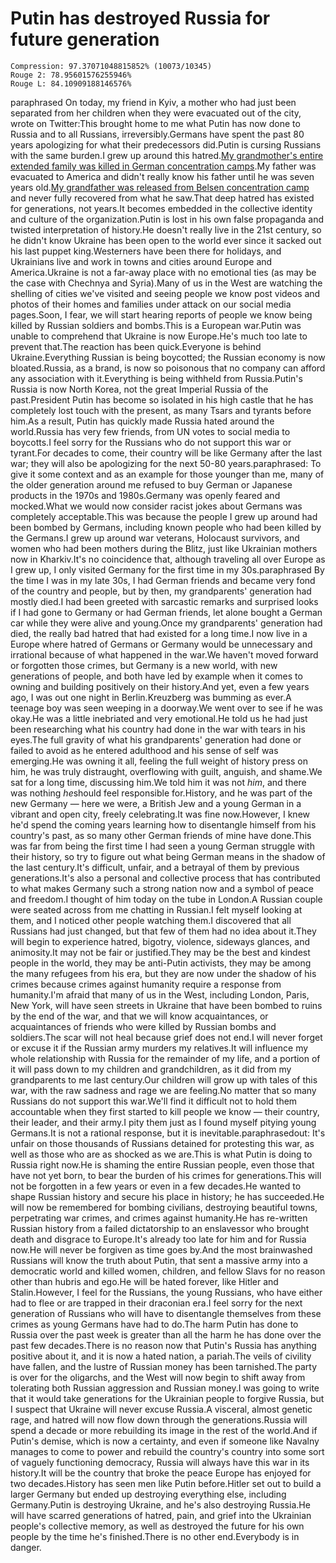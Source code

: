 # Putin has destroyed Russia for future generation

```
Compression: 97.37071048815852% (10073/10345)
Rouge 2: 78.95601576255946%
Rouge L: 84.10909188146576%
```

paraphrased On today, my friend in Kyiv, a mother who had just been separated from her children when they were evacuated out of the city, wrote on Twitter:This brought home to me what Putin has now done to Russia and to all Russians, irreversibly.Germans have spent the past 80 years apologizing for what their predecessors did.Putin is cursing Russians with the same burden.I grew up around this hatred.[My grandmother's entire extended family was killed in German concentration camps](https://tswriting.medium.com/what-i-learned-from-my-grandma-cffe6251ff54).My father was evacuated to America and didn't really know his father until he was seven years old.[My grandfather was released from Belsen concentration camp](https://medium.com/lessons-from-history/75-years-ago-my-grandfather-arrived-at-belsen-concentration-camp-8a34eedac2af) and never fully recovered from what he saw.That deep hatred has existed for generations, not years.It becomes embedded in the collective identity and culture of the organization.Putin is lost in his own false propaganda and twisted interpretation of history.He doesn't really live in the 21st century, so he didn't know Ukraine has been open to the world ever since it sacked out his last puppet king.Westerners have been there for holidays, and Ukrainians live and work in towns and cities around Europe and America.Ukraine is not a far-away place with no emotional ties (as may be the case with Chechnya and Syria).Many of us in the West are watching the shelling of cities we've visited and seeing people we know post videos and photos of their homes and families under attack on our social media pages.Soon, I fear, we will start hearing reports of people we know being killed by Russian soldiers and bombs.This is a European war.Putin was unable to comprehend that Ukraine is now Europe.He's much too late to prevent that.The reaction has been quick.Everyone is behind Ukraine.Everything Russian is being boycotted; the Russian economy is now bloated.Russia, as a brand, is now so poisonous that no company can afford any association with it.Everything is being withheld from Russia.Putin's Russia is now North Korea, not the great Imperial Russia of the past.President Putin has become so isolated in his high castle that he has completely lost touch with the present, as many Tsars and tyrants before him.As a result, Putin has quickly made Russia hated around the world.Russia has very few friends, from UN votes to social media to boycotts.I feel sorry for the Russians who do not support this war or tyrant.For decades to come, their country will be like Germany after the last war; they will also be apologizing for the next 50-80 years.paraphrased: To give it some context and as an example for those younger than me, many of the older generation around me refused to buy German or Japanese products in the 1970s and 1980s.Germany was openly feared and mocked.What we would now consider racist jokes about Germans was completely acceptable.This was because the people I grew up around had been bombed by Germans, including known people who had been killed by the Germans.I grew up around war veterans, Holocaust survivors, and women who had been mothers during the Blitz, just like Ukrainian mothers now in Kharkiv.It's no coincidence that, although traveling all over Europe as I grew up, I only visited Germany for the first time in my 30s.paraphrased By the time I was in my late 30s, I had German friends and became very fond of the country and people, but by then, my grandparents' generation had mostly died.I had been greeted with sarcastic remarks and surprised looks if I had gone to Germany or had German friends, let alone bought a German car while they were alive and young.Once my grandparents' generation had died, the really bad hatred that had existed for a long time.I now live in a Europe where hatred of Germans or Germany would be unnecessary and irrational because of what happened in the war.We haven't moved forward or forgotten those crimes, but Germany is a new world, with new generations of people, and both have led by example when it comes to owning and building positively on their history.And yet, even a few years ago, I was out one night in Berlin.Kreuzberg was bumming as ever.A teenage boy was seen weeping in a doorway.We went over to see if he was okay.He was a little inebriated and very emotional.He told us he had just been researching what his country had done in the war with tears in his eyes.The full gravity of what his grandparents' generation had done or failed to avoid as he entered adulthood and his sense of self was emerging.He was owning it all, feeling the full weight of history press on him, he was truly distraught, overflowing with guilt, anguish, and shame.We sat for a long time, discussing him.We told him it was not *him*, and there was nothing *he*should feel responsible for.History, and he was part of the new Germany — here we were, a British Jew and a young German in a vibrant and open city, freely celebrating.It was fine now.However, I knew he'd spend the coming years learning how to disentangle himself from his country's past, as so many other German friends of mine have done.This was far from being the first time I had seen a young German struggle with their history, so try to figure out what being German means in the shadow of the last century.It's difficult, unfair, and a betrayal of them by previous generations.It's also a personal and collective process that has contributed to what makes Germany such a strong nation now and a symbol of peace and freedom.I thought of him today on the tube in London.A Russian couple were seated across from me chatting in Russian.I felt myself looking at them, and I noticed other people watching them.I discovered that all Russians had just changed, but that few of them had no idea about it.They will begin to experience hatred, bigotry, violence, sideways glances, and animosity.It may not be fair or justified.They may be the best and kindest people in the world, they may be anti-Putin activists, they may be among the many refugees from his era, but they are now under the shadow of his crimes because crimes against humanity require a response from humanity.I'm afraid that many of us in the West, including London, Paris, New York, will have seen streets in Ukraine that have been bombed to ruins by the end of the war, and that we will know acquaintances, or acquaintances of friends who were killed by Russian bombs and soldiers.The scar will not heal because grief does not end.I will never forget or excuse it if the Russian army murders my relatives.It will influence my whole relationship with Russia for the remainder of my life, and a portion of it will pass down to my children and grandchildren, as it did from my grandparents to me last century.Our children will grow up with tales of this war, with the raw sadness and rage we are feeling.No matter that so many Russians do not support this war.We'll find it difficult not to hold them accountable when they first started to kill people we know — their country, their leader, and their army.I pity them just as I found myself pitying young Germans.It is not a rational response, but it is inevitable.paraphrasedout: It's unfair on those thousands of Russians detained for protesting this war, as well as those who are as shocked as we are.This is what Putin is doing to Russia right now.He is shaming the entire Russian people, even those that have not yet born, to bear the burden of his crimes for generations.This will not be forgotten in a few years or even in a few decades.He wanted to shape Russian history and secure his place in history; he has succeeded.He will now be remembered for bombing civilians, destroying beautiful towns, perpetrating war crimes, and crimes against humanity.He has re-written Russian history from a failed dictatorship to an enslavessor who brought death and disgrace to Europe.It's already too late for him and for Russia now.He will never be forgiven as time goes by.And the most brainwashed Russians will know the truth about Putin, that sent a massive army into a democratic world and killed women, children, and fellow Slavs for no reason other than hubris and ego.He will be hated forever, like Hitler and Stalin.However, I feel for the Russians, the young Russians, who have either had to flee or are trapped in their draconian era.I feel sorry for the next generation of Russians who will have to disentangle themselves from these crimes as young Germans have had to do.The harm Putin has done to Russia over the past week is greater than all the harm he has done over the past few decades.There is no reason now that Putin's Russia has anything positive about it, and it is now a hated nation, a pariah.The veils of civility have fallen, and the lustre of Russian money has been tarnished.The party is over for the oligarchs, and the West will now begin to shift away from tolerating both Russian aggression and Russian money.I was going to write that it would take generations for the Ukrainian people to forgive Russia, but I suspect that Ukraine will never excuse Russia.A visceral, almost genetic rage, and hatred will now flow down through the generations.Russia will spend a decade or more rebuilding its image in the rest of the world.And if Putin's demise, which is now a certainty, and even if someone like Navalny manages to come to power and rebuild the country's country into some sort of vaguely functioning democracy, Russia will always have this war in its history.It will be the country that broke the peace Europe has enjoyed for two decades.History has seen men like Putin before.Hitler set out to build a larger Germany but ended up destroying everything else, including Germany.Putin is destroying Ukraine, and he's also destroying Russia.He will have scarred generations of hatred, pain, and grief into the Ukrainian people's collective memory, as well as destroyed the future for his own people by the time he's finished.There is no other end.Everybody is in danger.
